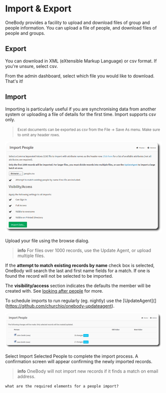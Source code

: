 # Import & Export

OneBody provides a facility to upload and download files of group and people information. You can upload a file of people, and download files of people and groups.

## Export
You can download in XML (eXtensible Markup Language) or csv format. If you're unsure, select csv.

From the admin dashboard, select which file you would like to download. That's it!

## Import
Importing is particularly useful if you are synchronising data from another system or uploading a file of details for the first time. Import supports csv only.
> <small> Excel documents can be exported as csv from the File -> Save As menu. Make sure to omit any header rows.</small>


![Import Settings](../img/admin/import-export-1.png)

Upload your file using the browse dialog.

> **info** For files over 1000 records, use the Update Agent, or upload multiple files.


If the **attempt to match existing records by name** check box is selected, OneBody will search the last and first name fields for a match. If one is found the record will not be selected to be imported.

The **visibility/access** section indicates the defaults the member will be created with. See [looking after people](../administration/looking_after_people.html) for more.

To schedule imports to run regularly (eg. nightly) use the [UpdateAgent](](https://github.com/churchio/onebody-updateagent).

![Import Settings](../img/admin/import-export-2.png)

Select Import Selected People to complete the import process. A confirmation screen will appear confirming the newly imported records.

> **info** OneBody will not import new records if it finds a match on email address.


    what are the required elements for a people import?


